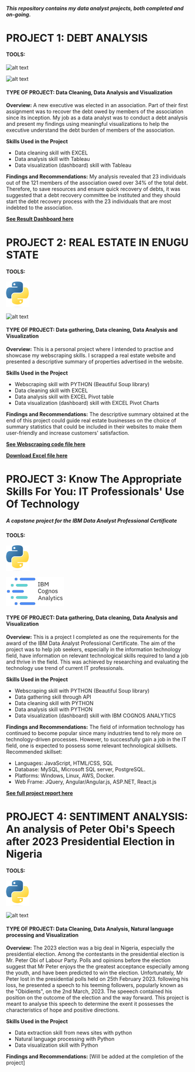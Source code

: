 ##### _This repository contains my data analyst projects, both completed and on-going._

# PROJECT 1: DEBT ANALYSIS
#### TOOLS:   
![alt text](https://github.com/ChimaobiOgbonna/Chimaobi_Portfolio/blob/main/Microsoft_Excel_2013-2019_logo.svg.png?raw=true "EXCEL")

![alt text](https://github.com/ChimaobiOgbonna/Chimaobi_Portfolio/blob/main/Tableau_Software_Logo_Small.png?raw=true "TABLEAU")
#### TYPE OF PROJECT: Data Cleaning, Data Analysis and Visualization

__Overview:__
A new executive was elected in an association. Part of their first assignment was to recover the debt owed by members of the association since its inception.
My job as a data analyst was to conduct a debt analysis and present my findings using meaningful visualizations to help the executive understand the debt burden of members of the association. 

__Skills Used in the Project__
* Data cleaning skill with EXCEL
* Data analysis skill with Tableau
* Data visualization (dashboard) skill with Tableau

**Findings and Recommendations:**
My analysis revealed that 23 individuals out of the 121 members of the association owed over 34% of the total debt. Therefore, to save resources and ensure quick recovery of debts, it was suggested that a debt recovery committee be instituted and they should start the debt recovery process with the 23 individuals that are most indebted to the association. 

[**See Result Dashboard here**](https://public.tableau.com/app/profile/chimaobi7625/viz/BFCDEBTANALYSIS/Dashboard1)



# PROJECT 2: REAL ESTATE IN ENUGU STATE
#### TOOLS:   
![alt text](https://github.com/ChimaobiOgbonna/Chimaobi-Ogbonna-Portfolio/blob/main/Python-logo-notext.svg.png?raw=true "PYTHON")

![alt text](https://github.com/ChimaobiOgbonna/Chimaobi_Portfolio/blob/main/Microsoft_Excel_2013-2019_logo.svg.png?raw=true "EXCEL")



#### TYPE OF PROJECT: Data gathering, Data cleaning, Data Analysis and Visualization

__Overview:__
This is a personal project where I intended to practise and showcase my webscraping skills. I scrapped a real estate website and presented a descriptive summary of properties advertised in the website. 

__Skills Used in the Project__
* Webscraping skill with PYTHON (Beautiful Soup library)
* Data cleaning skill with EXCEL
* Data analysis skill with EXCEL Pivot table
* Data visualization (dashboard) skill with EXCEL Pivot Charts

**Findings and Recommendations:**
The descriptive summary obtained at the end of this project could guide real estate businesses on the choice of summary statistics that could be included in their websites to make them user-friendly and increase customers' satisfaction. 

[**See Webscraping code file here**](https://github.com/ChimaobiOgbonna/Chimaobi-Ogbonna-Portfolio/blob/main/buying_a_house_in_Enugu.ipynb)

[**Download Excel file here**](https://github.com/ChimaobiOgbonna/Chimaobi-Ogbonna-Portfolio/blob/main/Enugu_Real_estate_data.xlsx?raw=true)


# PROJECT 3: Know The Appropriate Skills For You: IT Professionals' Use Of Technology
##### *A capstone project for the IBM Data Analyst Professional Certificate* 

#### TOOLS:   
![alt text](https://github.com/ChimaobiOgbonna/Chimaobi-Ogbonna-Portfolio/blob/main/Python-logo-notext.svg.png?raw=true "PYTHON")

![alt text](https://github.com/ChimaobiOgbonna/Chimaobi-Ogbonna-Portfolio/blob/main/ibm-cognos-analytics%20edit.png?raw=true "COGNOS ANALYTICS")


#### TYPE OF PROJECT: Data gathering, Data cleaning, Data Analysis and Visualization

__Overview:__
This is a project I completed as one the requirements for the award of the IBM Data Analyst Professional Certificate. The aim of the project was to help job seekers, especially in the information technology field, have information on relevant technological skills required to land a job and thrive in the field. This was achieved by researching and evaluating the technology use trend of current IT professionals. 

__Skills Used in the Project__
* Webscraping skill with PYTHON (Beautiful Soup library)
* Data gathering skill through API
* Data cleaning skill with PYTHON
* Data analysis skill with PYTHON
* Data visualization (dashboard) skill with IBM COGNOS ANALYTICS

**Findings and Recommendations:**
The field of information technology has continued to become popular since many industries tend to rely more on technology-driven processes. However, to successfully gain a job in the IT field, one is expected to possess some relevant technological skillsets.
Recommended skillset:
* Languages: JavaScript, HTML/CSS, SQL
* Database: MySQL, Microsoft SQL server, PostgreSQL.
* Platforms: Windows, Linux, AWS, Docker.
* Web Frame: JQuery, Angular/Angular.js, ASP.NET, React.js

[**See full project report here**](https://github.com/ChimaobiOgbonna/Chimaobi-Ogbonna-Portfolio/blob/main/capstone-story-template.pdf)


# PROJECT 4: SENTIMENT ANALYSIS: An analysis of Peter Obi's Speech after 2023 Presidential Election in Nigeria
#### TOOLS:   
![alt text](https://github.com/ChimaobiOgbonna/Chimaobi-Ogbonna-Portfolio/blob/main/Python-logo-notext.svg.png?raw=true "PYTHON")

![alt text](https://github.com/ChimaobiOgbonna/Chimaobi_Portfolio/blob/main/Tableau_Software_Logo_Small.png?raw=true "TABLEAU")
#### TYPE OF PROJECT: Data Cleaning, Data Analysis, Natural language processing and Visualization

__Overview:__
The 2023 election was a big deal in Nigeria, especially the presidential election. Among the contestants in the presidential election is Mr. Peter Obi of Labour Party. Polls and opinions before the election suggest that Mr Peter enjoys the the greatest acceptance especially among the youth, and have been predicted to win the election. Unfortunately, Mr Peter lost in the presidential polls held on 25th February 2023. following his loss, he presented a speech to his teeming followers, popularly known as the "Obidients", on the 2nd March, 2023. The speeech contained his position on the outcome of the election and the way forward.
This project is meant to analyse this speech to determine the exent it possesses the characteristics of hope and positive directions.

__Skills Used in the Project__
* Data extraction skill from news sites with python
* Natural language processing with Python
* Data visualization skill with Python 

**Findings and Recommendations:**
[Will be added at the completion of the project]



